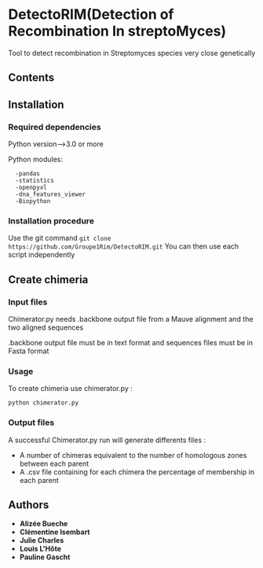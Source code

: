 

  # DetectoRIM(Detection of Recombination In streptoMyces)

Tool to detect recombination in Streptomyces species very close genetically

## Contents

## Installation

### Required dependencies
      
Python version-->3.0 or more

Python modules:

      -pandas
      -statistics
      -openpyxl
      -dna_features_viewer
      -Biopython
      
      
### Installation procedure

Use the git command ``git clone https://github.com/Groupe1Rim/DetectoRIM.git``
You can then use each script independently


## Create chimeria
### Input files

Chimerator.py needs .backbone output file from a Mauve alignment and the two aligned sequences

.backbone output file must be in text format and sequences files must be in Fasta format

### Usage

To create chimeria use chimerator.py :

``python chimerator.py``

### Output files

A successful Chimerator.py run will generate differents files :

- A number of chimeras equivalent to the number of homologous zones between each parent
- A .csv file containing for each chimera the percentage of membership in each parent







## Authors

* **Alizée Bueche** 
* **Clémentine Isembart** 
* **Julie Charles** 
* **Louis L'Hôte** 
* **Pauline Gascht**




    
     



